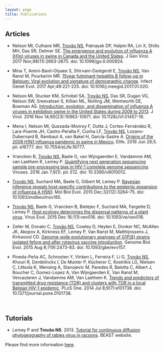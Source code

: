 ```yaml
---
layout: page
title: Publications
---
```


## Articles


* Nelson MI, Culhane MR, <u>Trovão NS</u>, Patnayak DP, Halpin RA, Lin X, Shilts MH, Das SR, Detmer SE. [The emergence and evolution of influenza A (H1α) viruses in swine in Canada and the United States](http://jgv.microbiologyresearch.org/content/journal/jgv/10.1099/jgv.0.000924#tab2). J Gen Virol. 2017 Nov;98(11):2663-2675. doi: 10.1099/jgv.0.000924.  

* Mina T, Amini-Bavil-Olyaee S, Shirvani-Dastgerdi E, <u>Trovão NS</u>, Van Ranst M, Pourkarim MR. [15year fulminant hepatitis B follow-up in Belgium: Viral evolution  and signature of demographic change](http://www.sciencedirect.com/science/article/pii/S1567134817300187). Infect Genet Evol. 2017 Apr;49:221-225. doi: 10.1016/j.meegid.2017.01.020. 

* Nelson MI, Stucker KM, Schobel SA, <u>Trovão NS</u>, Das SR, Dugan VG, Nelson SW, Sreevatsan S, Killian ML, Nolting JM, Wentworth DE, Bowman AS. [Introduction, evolution, and dissemination of influenza A viruses in exhibition swine in the United States during 2009 to 2013](http://jvi.asm.org/content/90/23/10963). J Virol. 2016 Nov 14;90(23):10963-10971. doi: 10.1128/JVI.01457-16.

* Mena I, Nelson MI, Quezada-Monroy F, Dutta J, Cortes-Fernández R, Lara-Puente  JH, Castro-Peralta F, Cunha LF, <u>Trovão NS</u>, Lozano-Dubernard B, Rambaut A, van Bakel H, García-Sastre A. [Origins of the 2009 H1N1 influenza pandemic in swine in Mexico](https://elifesciences.org/articles/16777). Elife. 2016 Jun 28;5. pii: e16777. doi: 10.7554/eLife.16777.   

* Vrancken B, <u>Trovão NS</u>, Baele G, van Wijngaerden E, Vandamme AM, van Laethem K, Lemey P. [Quantifying next generation sequencing sample pre-processing bias in HIV-1 complete genome sequencing](http://www.mdpi.com/1999-4915/8/1/12). Viruses. 2016 Jan 7;8(1). pii: E12. doi: 10.3390/v8010012.

* <u>Trovão NS</u>, Suchard MA, Baele G, Gilbert M, Lemey P. [Bayesian inference reveals host-specific contributions to the epidemic expansion of influenza A H5N1](http://mbe.oxfordjournals.org/content/early/2015/09/03/molbev.msv185.short?rss=1). Mol Biol Evol. 2015 Dec;32(12):3264-75. doi: 10.1093/molbev/msv185.  

* <u>Trovão NS</u>, Baele G, Vrancken B, Bielejec F, Suchard MA, Fargette D, Lemey P. [Host ecology determines the dispersal patterns of a plant virus](http://ve.oxfordjournals.org/content/1/1/vev016). Virus Evol. 2015 Dec 16;1(1):vev016. doi: 10.1093/ve/vev016.

* Zeller M, Donato C, <u>Trovão NS</u>, Cowley D, Heylen E, Donker NC, McAllen JK, Akopov A, Kirkness EF, Lemey P, Van Ranst M, Matthijnssens J, Kirkwood CD. [Genome-wide evolutionary analyses of G1P\[8\] strains isolated fefore and after rotavirus vaccine introduction](http://gbe.oxfordjournals.org/content/early/2015/08/08/gbe.evv157). Genome Biol Evol. 2015 Aug 8;7(9):2473-83. doi: 10.1093/gbe/evv157. 

* Pineda-Peña AC, Schrooten Y, Vinken L, Ferreira F, Li G, <u>Trovão NS</u>, Khouri R,  Derdelinckx I, De Munter P, Kücherer C, Kostrikis LG, Nielsen C, Littsola K, Wensing A, Stanojevic M, Paredes R, Balotta C, Albert J, Boucher C, Gomez-Lopez A, Van Wijngaerden E, Van Ranst M, Vercauteren J, Vandamme AM, Van Laethem K. [Trends and predictors of transmitted drug resistance (TDR) and clusters with TDR  in a local Belgian HIV-1 epidemic](http://journals.plos.org/plosone/article?id=10.1371/journal.pone.0101738). PLoS One. 2014 Jul 8;9(7):e101738. doi: 10.1371/journal.pone.0101738.


<br>

## Tutorials

* Lemey P and <b>Trovão NS</b>. 2013. [Tutorial for continuous diffusion phylogeography of rabies virus in racoons](https://code.google.com/p/beast-mcmc/downloads/detail?name=Continuous_Phylogeography_1.7.5.zip&can=2&q=). BEAST website. 


Please find more information [here](https://scholar.google.be/citations?user=Q8Si6_cAAAAJ&hl=en).
